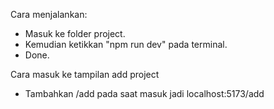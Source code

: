 Cara menjalankan:
- Masuk ke folder project.
- Kemudian ketikkan "npm run dev" pada terminal.
- Done.

Cara masuk ke tampilan add project
- Tambahkan /add pada saat masuk jadi localhost:5173/add
